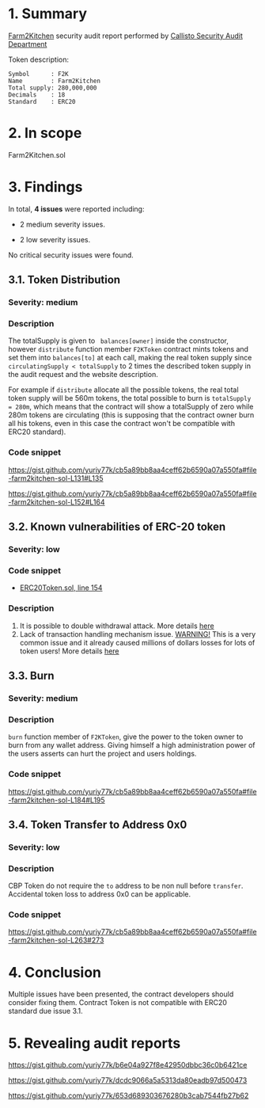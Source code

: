 # 1. Summary

[Farm2Kitchen](https://1drv.ms/u/s!AuCtPn9dirqajIlcjhvzPWHrgvJo5g) security audit report performed by [Callisto Security Audit Department](https://github.com/EthereumCommonwealth/Auditing)

Token description:

	Symbol      : F2K
	Name        : Farm2Kitchen
	Total supply: 280,000,000
	Decimals    : 18
	Standard    : ERC20

# 2. In scope

Farm2Kitchen.sol

# 3. Findings

In total, **4 issues** were reported including:

- 2 medium severity issues.

- 2 low severity issues.

No critical security issues were found.

## 3.1. Token Distribution 

### Severity: medium

### Description

The totalSupply is given to ` balances[owner]` inside the constructor, however `distribute` function member `F2KToken` contract mints tokens and set them into `balances[to]` at each call, making the real token supply since `circulatingSupply < totalSupply` to 2 times the described token supply in the audit request and the website description.

For example if `distribute` allocate all the possible tokens, the real total token supply will be 560m tokens, the total possible to burn is `totalSupply = 280m`, which means that the contract will show a totalSupply of zero while 280m tokens are circulating (this is supposing that the contract owner burn all his tokens, even in this case the contract won't be compatible with ERC20 standard).

### Code snippet

https://gist.github.com/yuriy77k/cb5a89bb8aa4ceff62b6590a07a550fa#file-farm2kitchen-sol-L131#L135

https://gist.github.com/yuriy77k/cb5a89bb8aa4ceff62b6590a07a550fa#file-farm2kitchen-sol-L152#L164

## 3.2. Known vulnerabilities of ERC-20 token

### Severity: low

### Code snippet

* [ERC20Token.sol, line 154](https://github.com/vpomo/RapidProfit/blob/f7aa43eff6ba66b8651ab74802823ea5929cc153/contracts/ERC20Token.sol#L154)

### Description

1. It is possible to double withdrawal attack. More details [here](https://docs.google.com/document/d/1YLPtQxZu1UAvO9cZ1O2RPXBbT0mooh4DYKjA_jp-RLM/edit)
2. Lack of transaction handling mechanism issue. [WARNING!](https://gist.github.com/Dexaran/ddb3e89fe64bf2e06ed15fbd5679bd20) This is a very common issue and it already caused millions of dollars losses for lots of token users! More details [here](https://docs.google.com/document/d/1Feh5sP6oQL1-1NHi-X1dbgT3ch2WdhbXRevDN681Jv4/edit)

## 3.3. Burn 

### Severity: medium

### Description

`burn` function member of `F2KToken`, give the power to the token owner to burn from any wallet address. Giving himself a high administration power of the users asserts can hurt the project and users holdings.

### Code snippet

https://gist.github.com/yuriy77k/cb5a89bb8aa4ceff62b6590a07a550fa#file-farm2kitchen-sol-L184#L195

## 3.4. Token Transfer to Address 0x0

### Severity: low

### Description

CBP Token do not require the `to` address to be non null before `transfer`. Accidental token loss to address 0x0 can be applicable.

### Code snippet

https://gist.github.com/yuriy77k/cb5a89bb8aa4ceff62b6590a07a550fa#file-farm2kitchen-sol-L263#273

# 4. Conclusion

Multiple issues have been presented, the contract developers should consider fixing them. Contract Token is not compatible with ERC20 standard due issue 3.1.

# 5. Revealing audit reports

https://gist.github.com/yuriy77k/b6e04a927f8e42950dbbc36c0b6421ce

https://gist.github.com/yuriy77k/dcdc9066a5a5313da80eadb97d500473

https://gist.github.com/yuriy77k/653d689303676280b3cab7544fb27b62
